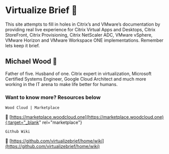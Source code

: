 # Virtualize Brief :briefcase:
This site attempts to fill in holes in Citrix’s and VMware’s documentation by providing real live experience for Citrix Virtual Apps and Desktops, Citrix StoreFront, Citrix Provisioning, Citrix NetScaler ADC, VMware vSphere, VMware Horizon and VMware Workspace ONE implementations. Remember lets keep it brief.

## Michael Wood :runner:
Father of five. Husband of one. Citrix expert in virtualization, Microsoft Certified Systems Engineer, Google Cloud Architect and much more working in the IT arena to make life better for humans.

### Want to know more? Resources below

`Wood Cloud | Marketplace`

:convenience_store: [https://marketplace.woodcloud.one](https://marketplace.woodcloud.one){:target="_blank" rel="marketplace"}


`Github Wiki`

:newspaper: [https://github.com/virtualizebrief/home/wiki](https://github.com/virtualizebrief/home/wiki)
